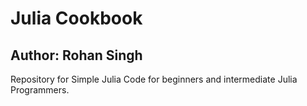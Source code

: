 # Julia Cookbook
## Author: Rohan Singh
Repository for Simple Julia Code for beginners and intermediate Julia Programmers.
